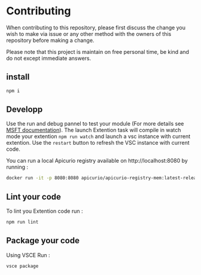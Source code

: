 # Contributing

When contributing to this repository, please first discuss the change you wish to make via issue or any other method with the owners of this repository before making a change.

Please note that this project is maintain on free personal time, be kind and do not except immediate answers.

## install

```sh
npm i
```

## Developp

Use the run and debug pannel to test your module (For more details see [MSFT documentation](https://code.visualstudio.com/api)).
The launch Extention task will compile in watch mode your extention `npm run watch` and launch a vsc instance with current extention.
Use the `restart` button to refresh the VSC instance with current code.

You can run a local Apicurio registry available on http://localhost:8080 by running :

```sh
docker run -it -p 8080:8080 apicurio/apicurio-registry-mem:latest-release
```

## Lint your code

To lint you Extention code run :

```sh
npm run lint
```

## Package your code

Using VSCE Run :

```sh
vsce package
```
